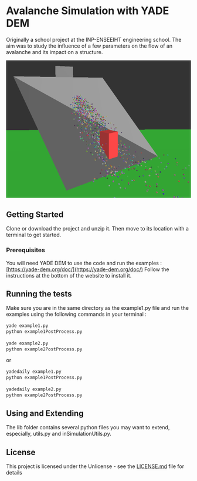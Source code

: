 # Avalanche Simulation with YADE DEM

Originally a school project at the INP-ENSEEIHT engineering school. The aim was to study the influence of a few parameters on the flow of an avalanche and its impact on a structure.  

![Picture of a simulation.](https://github.com/LeDernier/avalanche_simulation/blob/master/img/Avalanche.png)

## Getting Started

Clone or download the project and unzip it. Then move to its location with a terminal to get started.

### Prerequisites

You will need YADE DEM to use the code and run the examples : [https://yade-dem.org/doc/](https://yade-dem.org/doc/)
Follow the instructions at the bottom of the website to install it.

## Running the tests

Make sure you are in the same directory as the example1.py file and run the examples using the following commands in your terminal :

```
yade example1.py
python example1PostProcess.py

yade example2.py
python example2PostProcess.py
```

or

```
yadedaily example1.py
python example1PostProcess.py

yadedaily example2.py
python example2PostProcess.py
```

## Using and Extending

The lib folder contains several python files you may want to extend, especially, utils.py and inSimulationUtils.py.

## License

This project is licensed under the Unlicense - see the [LICENSE.md](LICENSE.md) file for details
